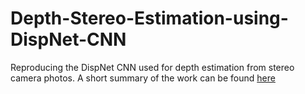 # Depth-Stereo-Estimation-using-DispNet-CNN
Reproducing the DispNet CNN used for depth estimation from stereo camera photos. A short summary of the work can be found [here](https://github.com/nikola3794/Depth-Stereo-Estimation-using-DispNet-CNN/blob/master/Depth%20Stereo%20Estimation%20Dispnet%20CNN.pdf)
